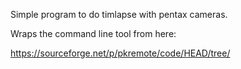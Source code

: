 Simple program to do timlapse with pentax cameras. 

Wraps the command line tool from here:

https://sourceforge.net/p/pkremote/code/HEAD/tree/